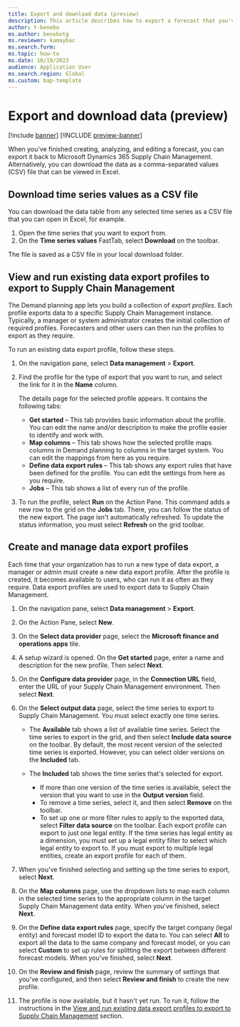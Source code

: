 ```yaml
---
title: Export and download data (preview)
description: This article describes how to export a forecast that you've created, analyzed, and edited back to Microsoft Dynamics 365 Supply Chain Management, or download the data as a comma-separated values (CSV) file that can be viewed in Excel.
author: t-benebo
ms.author: benebotg
ms.reviewer: kamaybac
ms.search.form:
ms.topic: how-to
ms.date: 10/19/2023
audience: Application User
ms.search.region: Global
ms.custom: bap-template
---
```


# Export and download data (preview)

[!include [banner](../includes/banner.md)]
[!INCLUDE [preview-banner](../includes/preview-banner.md)]

<!-- KFM: Preview until further notice -->

When you've finished creating, analyzing, and editing a forecast, you can export it back to Microsoft Dynamics 365 Supply Chain Management. Alternatively, you can download the data as a comma-separated values (CSV) file that can be viewed in Excel.

## Download time series values as a CSV file

You can download the data table from any selected time series as a CSV file that you can open in Excel, for example.

1. Open the time series that you want to export from.
1. On the **Time series values** FastTab, select **Download** on the toolbar.

The file is saved as a CSV file in your local download folder.

## <a name="existing-export-profiles"></a>View and run existing data export profiles to export to Supply Chain Management

The Demand planning app lets you build a collection of *export profiles*. Each profile exports data to a specific Supply Chain Management instance. Typically, a manager or system administrator creates the initial collection of required profiles. Forecasters and other users can then run the profiles to export as they require.

To run an existing data export profile, follow these steps.

1. On the navigation pane, select **Data management** \> **Export**.
1. Find the profile for the type of export that you want to run, and select the link for it in the **Name** column.

    The details page for the selected profile appears. It contains the following tabs:

    - **Get started** – This tab provides basic information about the profile. You can edit the name and/or description to make the profile easier to identify and work with.
    - **Map columns** – This tab shows how the selected profile maps columns in Demand planning to columns in the target system. You can edit the mappings from here as you require.
    - **Define data export rules** – This tab shows any export rules that have been defined for the profile. You can edit the settings from here as you require.
    - **Jobs** – This tab shows a list of every run of the profile.

1. To run the profile, select **Run** on the Action Pane. This command adds a new row to the grid on the **Jobs** tab. There, you can follow the status of the new export. The page isn't automatically refreshed. To update the status information, you must select **Refresh** on the grid toolbar.

## Create and manage data export profiles

Each time that your organization has to run a new type of data export, a manager or admin must create a new data export profile. After the profile is created, it becomes available to users, who can run it as often as they require. Data export profiles are used to export data to Supply Chain Management.

1. On the navigation pane, select **Data management** \> **Export**.
1. On the Action Pane, select **New**.
1. On the **Select data provider** page, select the **Microsoft finance and operations apps** tile.
1. A setup wizard is opened. On the **Get started** page, enter a name and description for the new profile. Then select **Next**.
1. On the **Configure data provider** page, in the **Connection URL** field, enter the URL of your Supply Chain Management environment. Then select **Next**.
1. On the **Select output data** page, select the time series to export to Supply Chain Management. You must select exactly one time series.

    - The **Available** tab shows a list of available time series. Select the time series to export in the grid, and then select **Include data source** on the toolbar. By default, the most recent version of the selected time series is exported. However, you can select older versions on the **Included** tab.
    - The **Included** tab shows the time series that's selected for export.

        - If more than one version of the time series is available, select the version that you want to use in the **Output version** field.
        - To remove a time series, select it, and then select **Remove** on the toolbar.
        - To set up one or more filter rules to apply to the exported data, select **Filter data source** on the toolbar. Each export profile can export to just one legal entity. If the time series has legal entity as a dimension, you must set up a legal entity filter to select which legal entity to export to. If you must export to multiple legal entities, create an export profile for each of them.

1. When you've finished selecting and setting up the time series to export, select **Next**.
1. On the **Map columns** page, use the dropdown lists to map each column in the selected time series to the appropriate column in the target Supply Chain Management data entity. When you've finished, select **Next**.
1. On the **Define data export rules** page, specify the target company (legal entity) and forecast model ID to export the data to. You can select **All** to export all the data to the same company and forecast model, or you can select **Custom** to set up rules for splitting the export between different forecast models. When you've finished, select **Next**.
1. On the **Review and finish** page, review the summary of settings that you've configured, and then select **Review and finish** to create the new profile.
1. The profile is now available, but it hasn't yet run. To run it, follow the instructions in the [View and run existing data export profiles to export to Supply Chain Management](#existing-export-profiles) section.
